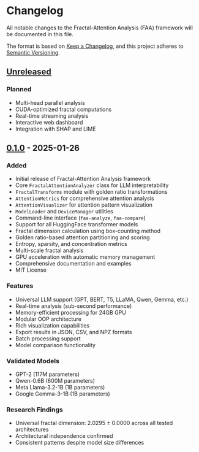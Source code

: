 # Changelog

All notable changes to the Fractal-Attention Analysis (FAA) framework will be documented in this file.

The format is based on [Keep a Changelog](https://keepachangelog.com/en/1.0.0/),
and this project adheres to [Semantic Versioning](https://semver.org/spec/v2.0.0.html).

## [Unreleased]

### Planned
- Multi-head parallel analysis
- CUDA-optimized fractal computations
- Real-time streaming analysis
- Interactive web dashboard
- Integration with SHAP and LIME

## [0.1.0] - 2025-01-26

### Added
- Initial release of Fractal-Attention Analysis framework
- Core `FractalAttentionAnalyzer` class for LLM interpretability
- `FractalTransforms` module with golden ratio transformations
- `AttentionMetrics` for comprehensive attention analysis
- `AttentionVisualizer` for attention pattern visualization
- `ModelLoader` and `DeviceManager` utilities
- Command-line interface (`faa-analyze`, `faa-compare`)
- Support for all HuggingFace transformer models
- Fractal dimension calculation using box-counting method
- Golden ratio-based attention partitioning and scoring
- Entropy, sparsity, and concentration metrics
- Multi-scale fractal analysis
- GPU acceleration with automatic memory management
- Comprehensive documentation and examples
- MIT License

### Features
- Universal LLM support (GPT, BERT, T5, LLaMA, Qwen, Gemma, etc.)
- Real-time analysis (sub-second performance)
- Memory-efficient processing for 24GB GPU
- Modular OOP architecture
- Rich visualization capabilities
- Export results in JSON, CSV, and NPZ formats
- Batch processing support
- Model comparison functionality

### Validated Models
- GPT-2 (117M parameters)
- Qwen-0.6B (600M parameters)
- Meta Llama-3.2-1B (1B parameters)
- Google Gemma-3-1B (1B parameters)

### Research Findings
- Universal fractal dimension: 2.0295 ± 0.0000 across all tested architectures
- Architectural independence confirmed
- Consistent patterns despite model size differences

[Unreleased]: https://github.com/ross-sec/fractal_attention_analysis/compare/v0.1.0...HEAD
[0.1.0]: https://github.com/ross-sec/fractal_attention_analysis/releases/tag/v0.1.0

